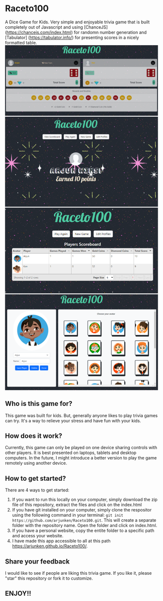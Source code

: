 # Raceto100

A Dice Game for Kids. Very simple and enjoyable trivia game that is built completely out of Javascript and using [ChanceJS] (https://chancejs.com/index.html) for randomn number generation and [Tabulator] (https://tabulator.info/) for presenting scores in a nicely formatted table.
![Image1](/images/raceto100-1.png)
![Image1](/images/raceto100-2.png)
![Image1](/images/raceto100-3.png)
![Image1](/images/raceto100-4.png)

## Who is this game for?

This game was built for kids. But, generally anyone likes to play trivia games can try. It's a way to relieve your stress and have fun with your kids.

## How does it work?

Currently, this game can only be played on one device sharing controls with other players. It is best presented on laptops, tablets and desktop computers. In the future, I might introduce a better version to play the game remotely using another device.

## How to get started?

There are 4 ways to get started:

1. If you want to run this locally on your computer, simply download the zip file of this repository, extract the files and click on the index.html
2. If you have git installed on your computer, simply clone the respositor using the following command in your terminal:
   `git init https://github.com/arjunken/Raceto100.git`. This will create a separate folder with the repository name. Open the folder and click on index.html.
3. If you have a personal website, copy the entite folder to a specific path and access your website.
4. I have made this app accessible to all at this path https://arjunken.github.io/Raceto100/.

## Share your feedback

I would like to see if people are liking this trivia game. If you like it, please "star" this repository or fork it to customize.

## ENJOY!!
